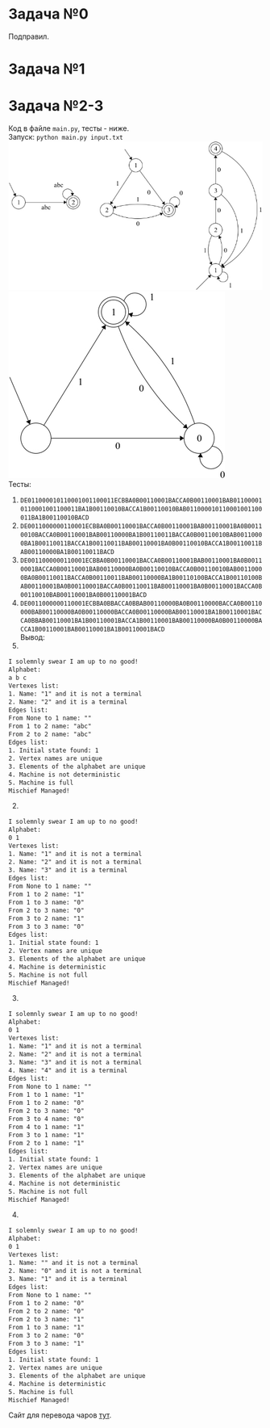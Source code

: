 # Задача №0
Подправил.
# Задача №1
# Задача №2-3
Код в файле `main.py`, тесты - ниже.  
Запуск: `python main.py input.txt`  
![](01.jpg)  
![](02.jpg)  
Тесты:  
1) `DE011000010110001001100011ECBBA0B00110001BACCA0B00110001BAB011000010110001001100011BA1B00110010BACCA1B00110010BAB011000010110001001100011BA1B00110010BACD`  
2) `DE0011000000110001ECBBA0B00110001BACCA0B00110001BAB00110001BA0B00110010BACCA0B00110001BAB00110000BA1B00110011BACCA0B00110010BAB00110000BA1B00110011BACCA1B00110011BAB00110001BA0B00110010BACCA1B00110011BAB00110000BA1B00110011BACD`  
3) `DE0011000000110001ECBBA0B00110001BACCA0B00110001BAB00110001BA0B00110001BACCA0B00110001BAB00110000BA0B00110010BACCA0B00110010BAB00110000BA0B00110011BACCA0B00110011BAB00110000BA1B00110100BACCA1B00110100BAB00110001BA0B00110001BACCA0B00110011BAB00110001BA0B00110001BACCA0B00110010BAB00110001BA0B00110001BACD`  
4) `DE0011000000110001ECBBA0BBACCA0BBAB00110000BA0B00110000BACCA0B00110000BAB00110000BA0B00110000BACCA0B00110000BAB00110001BA1B00110001BACCA0BBAB00110001BA1B00110001BACCA1B00110001BAB00110000BA0B00110000BACCA1B00110001BAB00110001BA1B00110001BACD`  
Вывод:
1)
```
I solemnly swear I am up to no good!
Alphabet:
a b c 
Vertexes list:
1. Name: "1" and it is not a terminal
2. Name: "2" and it is a terminal
Edges list:
From None to 1 name: ""
From 1 to 2 name: "abc"
From 2 to 2 name: "abc"
Edges list:
1. Initial state found: 1
2. Vertex names are unique
3. Elements of the alphabet are unique
4. Machine is not deterministic
5. Machine is full
Mischief Managed!
```
2)
```
I solemnly swear I am up to no good!
Alphabet:
0 1 
Vertexes list:
1. Name: "1" and it is not a terminal
2. Name: "2" and it is not a terminal
3. Name: "3" and it is a terminal
Edges list:
From None to 1 name: ""
From 1 to 2 name: "1"
From 1 to 3 name: "0"
From 2 to 3 name: "0"
From 3 to 2 name: "1"
From 3 to 3 name: "0"
Edges list:
1. Initial state found: 1
2. Vertex names are unique
3. Elements of the alphabet are unique
4. Machine is deterministic
5. Machine is not full
Mischief Managed!
```
3)
```
I solemnly swear I am up to no good!
Alphabet:
0 1 
Vertexes list:
1. Name: "1" and it is not a terminal
2. Name: "2" and it is not a terminal
3. Name: "3" and it is not a terminal
4. Name: "4" and it is a terminal
Edges list:
From None to 1 name: ""
From 1 to 1 name: "1"
From 1 to 2 name: "0"
From 2 to 3 name: "0"
From 3 to 4 name: "0"
From 4 to 1 name: "1"
From 3 to 1 name: "1"
From 2 to 1 name: "1"
Edges list:
1. Initial state found: 1
2. Vertex names are unique
3. Elements of the alphabet are unique
4. Machine is not deterministic
5. Machine is not full
Mischief Managed!
```
4)
```
I solemnly swear I am up to no good!
Alphabet:
0 1 
Vertexes list:
1. Name: "" and it is not a terminal
2. Name: "0" and it is not a terminal
3. Name: "1" and it is a terminal
Edges list:
From None to 1 name: ""
From 1 to 2 name: "0"
From 2 to 2 name: "0"
From 2 to 3 name: "1"
From 1 to 3 name: "1"
From 3 to 2 name: "0"
From 3 to 3 name: "1"
Edges list:
1. Initial state found: 1
2. Vertex names are unique
3. Elements of the alphabet are unique
4. Machine is deterministic
5. Machine is full
Mischief Managed!
```

Сайт для перевода чаров [тут](https://www.rapidtables.com/convert/number/ascii-to-binary.html).
